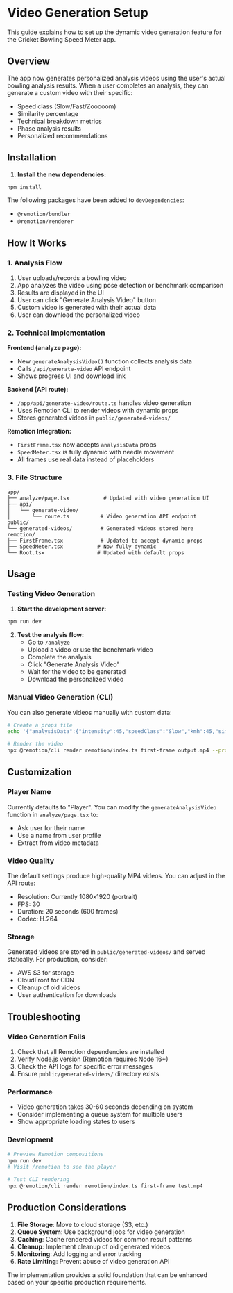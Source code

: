 # Video Generation Setup

This guide explains how to set up the dynamic video generation feature for the Cricket Bowling Speed Meter app.

## Overview

The app now generates personalized analysis videos using the user's actual bowling analysis results. When a user completes an analysis, they can generate a custom video with their specific:
- Speed class (Slow/Fast/Zooooom)
- Similarity percentage
- Technical breakdown metrics
- Phase analysis results
- Personalized recommendations

## Installation

1. **Install the new dependencies:**
```bash
npm install
```

The following packages have been added to `devDependencies`:
- `@remotion/bundler`
- `@remotion/renderer`

## How It Works

### 1. Analysis Flow
1. User uploads/records a bowling video
2. App analyzes the video using pose detection or benchmark comparison
3. Results are displayed in the UI
4. User can click "Generate Analysis Video" button
5. Custom video is generated with their actual data
6. User can download the personalized video

### 2. Technical Implementation

**Frontend (analyze page):**
- New `generateAnalysisVideo()` function collects analysis data
- Calls `/api/generate-video` API endpoint
- Shows progress UI and download link

**Backend (API route):**
- `/app/api/generate-video/route.ts` handles video generation
- Uses Remotion CLI to render videos with dynamic props
- Stores generated videos in `public/generated-videos/`

**Remotion Integration:**
- `FirstFrame.tsx` now accepts `analysisData` props
- `SpeedMeter.tsx` is fully dynamic with needle movement
- All frames use real data instead of placeholders

### 3. File Structure
```
app/
├── analyze/page.tsx           # Updated with video generation UI
├── api/
│   └── generate-video/
│       └── route.ts          # Video generation API endpoint
public/
└── generated-videos/         # Generated videos stored here
remotion/
├── FirstFrame.tsx            # Updated to accept dynamic props  
├── SpeedMeter.tsx           # Now fully dynamic
└── Root.tsx                 # Updated with default props
```

## Usage

### Testing Video Generation

1. **Start the development server:**
```bash
npm run dev
```

2. **Test the analysis flow:**
   - Go to `/analyze`
   - Upload a video or use the benchmark video
   - Complete the analysis
   - Click "Generate Analysis Video"
   - Wait for the video to be generated
   - Download the personalized video

### Manual Video Generation (CLI)

You can also generate videos manually with custom data:

```bash
# Create a props file
echo '{"analysisData":{"intensity":45,"speedClass":"Slow","kmh":45,"similarity":45,"phases":{"runUp":30,"delivery":40,"followThrough":35},"technicalMetrics":{"armSwing":30,"bodyMovement":45,"rhythm":25,"releasePoint":40},"recommendations":["Focus on arm swing technique and timing"],"playerName":"John"}}' > props.json

# Render the video
npx @remotion/cli render remotion/index.ts first-frame output.mp4 --props=props.json
```

## Customization

### Player Name
Currently defaults to "Player". You can modify the `generateAnalysisVideo` function in `analyze/page.tsx` to:
- Ask user for their name
- Use a name from user profile
- Extract from video metadata

### Video Quality
The default settings produce high-quality MP4 videos. You can adjust in the API route:
- Resolution: Currently 1080x1920 (portrait)
- FPS: 30
- Duration: 20 seconds (600 frames)
- Codec: H.264

### Storage
Generated videos are stored in `public/generated-videos/` and served statically. For production, consider:
- AWS S3 for storage
- CloudFront for CDN
- Cleanup of old videos
- User authentication for downloads

## Troubleshooting

### Video Generation Fails
1. Check that all Remotion dependencies are installed
2. Verify Node.js version (Remotion requires Node 16+)
3. Check the API logs for specific error messages
4. Ensure `public/generated-videos/` directory exists

### Performance
- Video generation takes 30-60 seconds depending on system
- Consider implementing a queue system for multiple users
- Show appropriate loading states to users

### Development
```bash
# Preview Remotion compositions
npm run dev
# Visit /remotion to see the player

# Test CLI rendering
npx @remotion/cli render remotion/index.ts first-frame test.mp4
```

## Production Considerations

1. **File Storage**: Move to cloud storage (S3, etc.)
2. **Queue System**: Use background jobs for video generation
3. **Caching**: Cache rendered videos for common result patterns
4. **Cleanup**: Implement cleanup of old generated videos
5. **Monitoring**: Add logging and error tracking
6. **Rate Limiting**: Prevent abuse of video generation API

The implementation provides a solid foundation that can be enhanced based on your specific production requirements.
